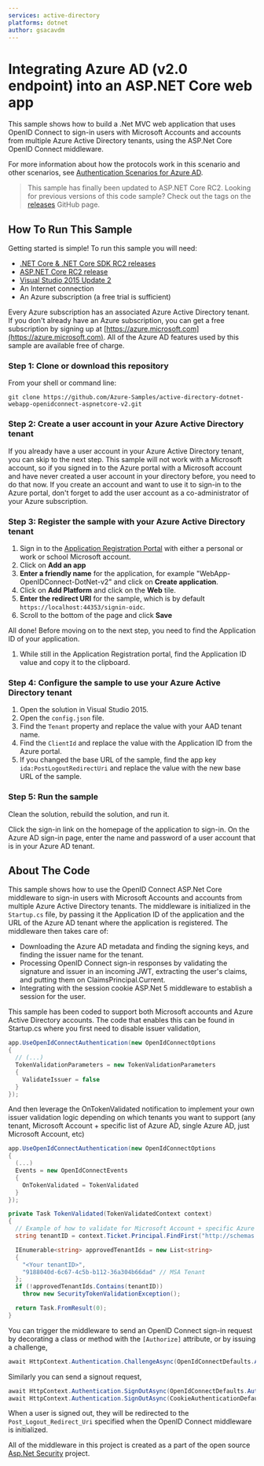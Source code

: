 ```yaml
---
services: active-directory
platforms: dotnet
author: gsacavdm
---
```


# Integrating Azure AD (v2.0 endpoint) into an ASP.NET Core web app
This sample shows how to build a .Net MVC web application that uses OpenID Connect to sign-in users with Microsoft Accounts and accounts from multiple Azure Active Directory tenants, using the ASP.Net Core OpenID Connect middleware.

For more information about how the protocols work in this scenario and other scenarios, see [Authentication Scenarios for Azure AD](http://go.microsoft.com/fwlink/?LinkId=394414).

> This sample has finally been updated to ASP.NET Core RC2.  Looking for previous versions of this code sample? Check out the tags on the [releases](../../releases) GitHub page.

## How To Run This Sample

Getting started is simple!  To run this sample you will need:
- [.NET Core & .NET Core SDK RC2 releases](https://www.microsoft.com/net/download)
- [ASP.NET Core RC2 release](https://blogs.msdn.microsoft.com/webdev/2016/05/16/announcing-asp-net-core-rc2/)
- [Visual Studio 2015 Update 2](https://www.visualstudio.com/en-us/downloads/visual-studio-2015-downloads-vs.aspx)
- An Internet connection
- An Azure subscription (a free trial is sufficient)

Every Azure subscription has an associated Azure Active Directory tenant.  If you don't already have an Azure subscription, you can get a free subscription by signing up at [https://azure.microsoft.com](https://azure.microsoft.com).  All of the Azure AD features used by this sample are available free of charge.

### Step 1:  Clone or download this repository

From your shell or command line:

`git clone https://github.com/Azure-Samples/active-directory-dotnet-webapp-openidconnect-aspnetcore-v2.git`

### Step 2:  Create a user account in your Azure Active Directory tenant

If you already have a user account in your Azure Active Directory tenant, you can skip to the next step.  This sample will not work with a Microsoft account, so if you signed in to the Azure portal with a Microsoft account and have never created a user account in your directory before, you need to do that now.  If you create an account and want to use it to sign-in to the Azure portal, don't forget to add the user account as a co-administrator of your Azure subscription.

### Step 3:  Register the sample with your Azure Active Directory tenant

1. Sign in to the [Application Registration Portal](https://apps.dev.microsoft.com) with either a personal or work or school Microsoft account.
2. Click on **Add an app**
3. **Enter a friendly name** for the application, for example "WebApp-OpenIDConnect-DotNet-v2" and click on **Create application**.
4. Click on **Add Platform** and click on the **Web** tile.
5. **Enter the redirect URI** for the sample, which is by default `https://localhost:44353/signin-oidc`.
6. Scroll to the bottom of the page and click **Save**

All done!  Before moving on to the next step, you need to find the Application ID of your application.

1. While still in the Application Registration portal, find the Application ID value and copy it to the clipboard.

### Step 4:  Configure the sample to use your Azure Active Directory tenant

1. Open the solution in Visual Studio 2015.
2. Open the `config.json` file.
3. Find the `Tenant` property and replace the value with your AAD tenant name.
4. Find the `ClientId` and replace the value with the Application ID from the Azure portal.
5. If you changed the base URL of the sample, find the app key `ida:PostLogoutRedirectUri` and replace the value with the new base URL of the sample.

### Step 5:  Run the sample

Clean the solution, rebuild the solution, and run it.

Click the sign-in link on the homepage of the application to sign-in.  On the Azure AD sign-in page, enter the name and password of a user account that is in your Azure AD tenant.

## About The Code

This sample shows how to use the OpenID Connect ASP.Net Core middleware to sign-in users with Microsoft Accounts and accounts from multiple Azure Active Directory tenants. The middleware is initialized in the `Startup.cs` file, by passing it the Application ID of the application and the URL of the Azure AD tenant where the application is registered.  The middleware then takes care of:
- Downloading the Azure AD metadata and finding the signing keys, and finding the issuer name for the tenant.
- Processing OpenID Connect sign-in responses by validating the signature and issuer in an incoming JWT, extracting the user's claims, and putting them on ClaimsPrincipal.Current.
- Integrating with the session cookie ASP.Net 5 middleware to establish a session for the user.

This sample has been coded to support both Microsoft accounts and Azure Active Directory accounts. The code that enables this can be found in Startup.cs where you first need to disable issuer validation,
```C#
app.UseOpenIdConnectAuthentication(new OpenIdConnectOptions
{
  // (...)
  TokenValidationParameters = new TokenValidationParameters
  {
    ValidateIssuer = false
  }
});
```
And then leverage the OnTokenValidated notification to implement your own issuer validation logic depending on which tenants you want to support (any tenant, Microsoft Account + specific list of Azure AD, single Azure AD, just Microsoft Account, etc)
```C#
app.UseOpenIdConnectAuthentication(new OpenIdConnectOptions
{
  (...)
  Events = new OpenIdConnectEvents
  {
    OnTokenValidated = TokenValidated
  }
});
```

```C#
private Task TokenValidated(TokenValidatedContext context)
{
  // Example of how to validate for Microsoft Account + specific Azure AD tenant       
  string tenantID = context.Ticket.Principal.FindFirst("http://schemas.microsoft.com/identity/claims/tenantid").Value;

  IEnumerable<string> approvedTenantIds = new List<string>
  {
    "<Your tenantID>",
    "9188040d-6c67-4c5b-b112-36a304b66dad" // MSA Tenant
  };
  if (!approvedTenantIds.Contains(tenantID))
    throw new SecurityTokenValidationException();

  return Task.FromResult(0);
}
```

You can trigger the middleware to send an OpenID Connect sign-in request by decorating a class or method with the `[Authorize]` attribute, or by issuing a challenge,
```C#
await HttpContext.Authentication.ChallengeAsync(OpenIdConnectDefaults.AuthenticationScheme, new AuthenticationProperties { RedirectUri = "/" });
```
Similarly you can send a signout request,
```C#
await HttpContext.Authentication.SignOutAsync(OpenIdConnectDefaults.AuthenticationScheme);
await HttpContext.Authentication.SignOutAsync(CookieAuthenticationDefaults.AuthenticationScheme);
```
When a user is signed out, they will be redirected to the `Post_Logout_Redirect_Uri` specified when the OpenID Connect middleware is initialized.

All of the middleware in this project is created as a part of the open source [Asp.Net Security](https://github.com/aspnet/Security) project.
